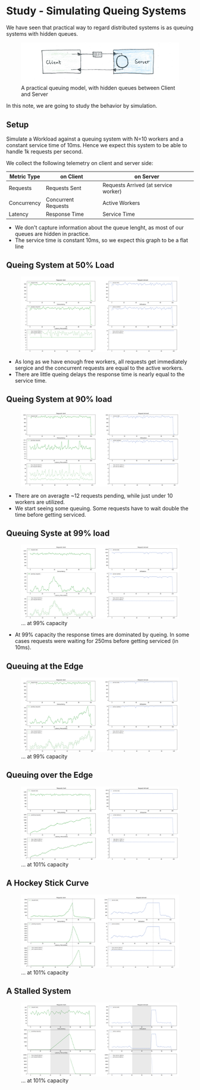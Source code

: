 # Study - Simulating Queing Systems

We have seen that practical way to regard distributed systems is
as queuing systems with hidden queues.

<figure>
<img src="../img/practical-queuing.png"/>
<figcaption>A practical queuing model, with hidden queues between Client and Server</figcaption>
</figure>

In this note, we are going to study the behavior by simulation.

## Setup

Simulate a Workload against a queuing system with N=10 workers and a constant service time of 10ms.
Hence we expect this system to be able to handle 1k requests per second.

We collect the following telemetry on client and server side:

<center markdown="1">

| Metric Type | on Client           | on Server                            |
|-------------|---------------------|--------------------------------------|
| Requests    | Requests Sent       | Requests Arrived (at service worker) |
| Concurrency | Concurrent Requests | Active Workers                       |
| Latency     | Response Time       | Service Time                         |

</center>

- We don't capture information about the queue lenght, as most of our queues are hidden in practice.
- The service time is constant 10ms, so we expect this graph to be a flat line

## Queing System at 50% Load

<figure>
<img src="../img/q50.png"/>
<figcaption></figcaption>
</figure>

- As long as we have enough free workers, all requests get immediately sergice
  and the concurrent requests are equal to the active workers.
- There are little queing delays the response time is nearly equal to the service time.

## Queing System at 90% load

<figure>
<img src="../img/q90.png"/>
<figcaption></figcaption>
</figure>

- There are on averagte ~12 requests pending, while just under 10 workers are utilized.  
- We start seeing some queuing. Some requests have to wait double the time before getting serviced.

## Queuing Syste at 99% load

<figure>
<img src="../img/q99.png"/>
<figcaption>... at 99% capacity</figcaption>
</figure>

- At 99% capacity the response times are dominated by queing. In some cases
  requests were waiting for 250ms before getting serviced (in 10ms).

## Queuing at the Edge

<figure>
<img src="../img/q100.png"/>
<figcaption>... at 99% capacity</figcaption>
</figure>

## Queuing over the Edge

<figure>
<img src="../img/q101.png"/>
<figcaption>... at 101% capacity</figcaption>
</figure>

## A Hockey Stick Curve

<figure>
<img src="../img/qhockey.png"/>
<figcaption>... at 101% capacity</figcaption>
</figure>


## A Stalled System

<figure>
<img src="../img/qstall.png"/>
<figcaption>... at 101% capacity</figcaption>
</figure>
